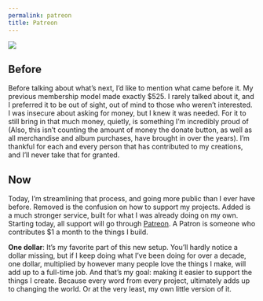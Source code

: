 ```yaml
---
permalink: patreon
title: Patreon
---
```


![][image-1]

## Before

Before talking about what’s next, I’d like to mention what came before it. My previous membership model made exactly $525. I rarely talked about it, and I preferred it to be out of sight, out of mind to those who weren’t interested. I was insecure about asking for money, but I knew it was needed. For it to still bring in that much money, quietly, is something I’m incredibly proud of (Also, this isn’t counting the amount of money the donate button, as well as all merchandise and album purchases, have brought in over the years).  I’m thankful for each and every person that has contributed to my creations, and I’ll never take that for granted.

## Now

Today, I’m streamlining that process, and going more public than I ever have before. Removed is the confusion on how to support my projects. Added is a much stronger service, built for what I was already doing on my own. Starting today, all support will go through [Patreon][1]. A Patron is someone who contributes $1 a month to the things I build.

**One dollar**: It’s my favorite part of this new setup. You’ll hardly notice a dollar missing, but if I keep doing what I’ve been doing for over a decade, one dollar, multiplied by however many people love the things I make, will add up to a full-time job. And that’s my goal: making it easier to support the things I create. Because every word from every project, ultimately adds up to changing the world. Or at the very least, my own little version of it.

[1]:	https://www.patreon.com/bePatron?c=91074

[image-1]:	/_photos/patreon.jpg